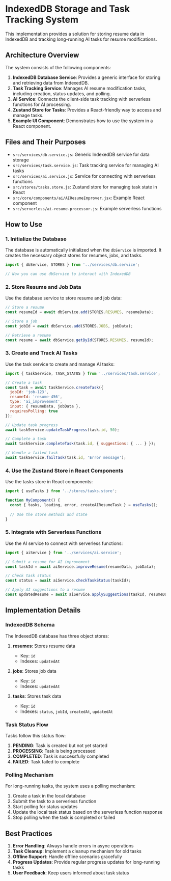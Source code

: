 # IndexedDB Storage and Task Tracking System

This implementation provides a solution for storing resume data in IndexedDB and tracking long-running AI tasks for resume modifications.

## Architecture Overview

The system consists of the following components:

1. **IndexedDB Database Service**: Provides a generic interface for storing and retrieving data from IndexedDB.
2. **Task Tracking Service**: Manages AI resume modification tasks, including creation, status updates, and polling.
3. **AI Service**: Connects the client-side task tracking with serverless functions for AI processing.
4. **Zustand Store for Tasks**: Provides a React-friendly way to access and manage tasks.
5. **Example UI Component**: Demonstrates how to use the system in a React component.

## Files and Their Purposes

- `src/services/db.service.js`: Generic IndexedDB service for data storage
- `src/services/task.service.js`: Task tracking service for managing AI tasks
- `src/services/ai.service.js`: Service for connecting with serverless functions
- `src/stores/tasks.store.js`: Zustand store for managing task state in React
- `src/core/components/ai/AIResumeImprover.jsx`: Example React component
- `src/serverless/ai-resume-processor.js`: Example serverless functions

## How to Use

### 1. Initialize the Database

The database is automatically initialized when the `dbService` is imported. It creates the necessary object stores for resumes, jobs, and tasks.

```javascript
import { dbService, STORES } from '../services/db.service';

// Now you can use dbService to interact with IndexedDB
```

### 2. Store Resume and Job Data

Use the database service to store resume and job data:

```javascript
// Store a resume
const resumeId = await dbService.add(STORES.RESUMES, resumeData);

// Store a job
const jobId = await dbService.add(STORES.JOBS, jobData);

// Retrieve a resume
const resume = await dbService.getById(STORES.RESUMES, resumeId);
```

### 3. Create and Track AI Tasks

Use the task service to create and manage AI tasks:

```javascript
import { taskService, TASK_STATUS } from '../services/task.service';

// Create a task
const task = await taskService.createTask({
  jobId: 'job-123',
  resumeId: 'resume-456',
  type: 'ai_improvement',
  input: { resumeData, jobData },
  requiresPolling: true
});

// Update task progress
await taskService.updateTaskProgress(task.id, 50);

// Complete a task
await taskService.completeTask(task.id, { suggestions: { ... } });

// Handle a failed task
await taskService.failTask(task.id, 'Error message');
```

### 4. Use the Zustand Store in React Components

Use the tasks store in React components:

```javascript
import { useTasks } from '../stores/tasks.store';

function MyComponent() {
  const { tasks, loading, error, createAIResumeTask } = useTasks();
  
  // Use the store methods and state
}
```

### 5. Integrate with Serverless Functions

Use the AI service to connect with serverless functions:

```javascript
import { aiService } from '../services/ai.service';

// Submit a resume for AI improvement
const taskId = await aiService.improveResume(resumeData, jobData);

// Check task status
const status = await aiService.checkTaskStatus(taskId);

// Apply AI suggestions to a resume
const updatedResume = await aiService.applySuggestions(taskId, resumeData);
```

## Implementation Details

### IndexedDB Schema

The IndexedDB database has three object stores:

1. **resumes**: Stores resume data
   - Key: `id`
   - Indexes: `updatedAt`

2. **jobs**: Stores job data
   - Key: `id`
   - Indexes: `updatedAt`

3. **tasks**: Stores task data
   - Key: `id`
   - Indexes: `status`, `jobId`, `createdAt`, `updatedAt`

### Task Status Flow

Tasks follow this status flow:

1. **PENDING**: Task is created but not yet started
2. **PROCESSING**: Task is being processed
3. **COMPLETED**: Task is successfully completed
4. **FAILED**: Task failed to complete

### Polling Mechanism

For long-running tasks, the system uses a polling mechanism:

1. Create a task in the local database
2. Submit the task to a serverless function
3. Start polling for status updates
4. Update the local task status based on the serverless function response
5. Stop polling when the task is completed or failed

## Best Practices

1. **Error Handling**: Always handle errors in async operations
2. **Task Cleanup**: Implement a cleanup mechanism for old tasks
3. **Offline Support**: Handle offline scenarios gracefully
4. **Progress Updates**: Provide regular progress updates for long-running tasks
5. **User Feedback**: Keep users informed about task status